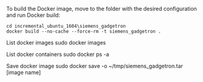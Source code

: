 
To build the Docker image, move to the folder with the desired configuration and run Docker build:

    cd incremental_ubuntu_1604\siemens_gadgetron
    docker build --no-cache --force-rm -t siemens_gadgetron .

List docker images
    sudo docker images

List docker containers
    sudo docker ps -a

Save docker image
    sudo docker save -o ~/tmp/siemens_gadgetron.tar [image name]
